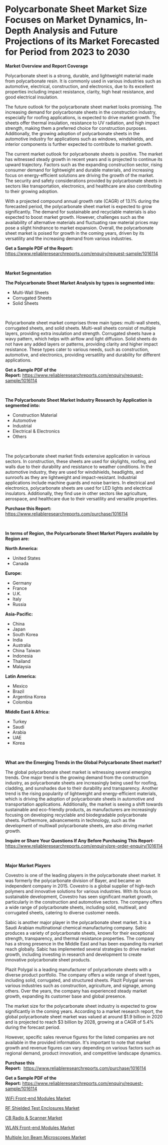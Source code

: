 <p><h1>Polycarbonate Sheet Market Size Focuses on Market Dynamics, In-Depth Analysis and Future Projections of its Market Forecasted for Period from 2023 to 2030</h1></p><p><strong>Market Overview and Report Coverage</strong></p>
<p><p>Polycarbonate sheet is a strong, durable, and lightweight material made from polycarbonate resin. It is commonly used in various industries such as automotive, electrical, construction, and electronics, due to its excellent properties including impact resistance, clarity, high heat resistance, and good electrical insulation.</p><p>The future outlook for the polycarbonate sheet market looks promising. The increasing demand for polycarbonate sheets in the construction industry, especially for roofing applications, is expected to drive market growth. The sheets offer thermal insulation, resistance to UV radiation, and high impact strength, making them a preferred choice for construction purposes. Additionally, the growing adoption of polycarbonate sheets in the automotive industry for applications such as windows, windshields, and interior components is further expected to contribute to market growth.</p><p>The current market outlook for polycarbonate sheets is positive. The market has witnessed steady growth in recent years and is projected to continue its upward trajectory. Factors such as the expanding construction sector, rising consumer demand for lightweight and durable materials, and increasing focus on energy-efficient solutions are driving the growth of the market. The security and safety considerations provided by polycarbonate sheets in sectors like transportation, electronics, and healthcare are also contributing to their growing adoption.</p><p>With a projected compound annual growth rate (CAGR) of 13.1% during the forecasted period, the polycarbonate sheet market is expected to grow significantly. The demand for sustainable and recyclable materials is also expected to boost market growth. However, challenges such as the availability of alternative materials and fluctuating raw material prices may pose a slight hindrance to market expansion. Overall, the polycarbonate sheet market is poised for growth in the coming years, driven by its versatility and the increasing demand from various industries.</p></p>
<p><strong>Get a Sample PDF of the Report:</strong> <a href="https://www.reliableresearchreports.com/enquiry/request-sample/1016114">https://www.reliableresearchreports.com/enquiry/request-sample/1016114</a></p>
<p>&nbsp;</p>
<p><strong>Market Segmentation</strong></p>
<p><strong>The Polycarbonate Sheet Market Analysis by types is segmented into:</strong></p>
<p><ul><li>Multi-Wall Sheets</li><li>Corrugated Sheets</li><li>Solid Sheets</li></ul></p>
<p>&nbsp;</p>
<p><p>Polycarbonate sheet market comprises three main types: multi-wall sheets, corrugated sheets, and solid sheets. Multi-wall sheets consist of multiple layers, providing extra insulation and strength. Corrugated sheets have a wavy pattern, which helps with airflow and light diffusion. Solid sheets do not have any added layers or patterns, providing clarity and higher impact resistance. These types cater to various needs, such as construction, automotive, and electronics, providing versatility and durability for different applications.</p></p>
<p><strong>Get a Sample PDF of the Report:</strong>&nbsp;<a href="https://www.reliableresearchreports.com/enquiry/request-sample/1016114">https://www.reliableresearchreports.com/enquiry/request-sample/1016114</a></p>
<p>&nbsp;</p>
<p><strong>The Polycarbonate Sheet Market Industry Research by Application is segmented into:</strong></p>
<p><ul><li>Construction Material</li><li>Automotive</li><li>Industrial</li><li>Electrical & Electronics</li><li>Others</li></ul></p>
<p>&nbsp;</p>
<p><p>The polycarbonate sheet market finds extensive application in various sectors. In construction, these sheets are used for skylights, roofing, and walls due to their durability and resistance to weather conditions. In the automotive industry, they are used for windshields, headlights, and sunroofs as they are lightweight and impact-resistant. Industrial applications include machine guards and noise barriers. In electrical and electronics, polycarbonate sheets are used for LED lights and electrical insulators. Additionally, they find use in other sectors like agriculture, aerospace, and healthcare due to their versatility and versatile properties.</p></p>
<p><strong>Purchase this Report:</strong>&nbsp; <a href="https://www.reliableresearchreports.com/purchase/1016114">https://www.reliableresearchreports.com/purchase/1016114</a></p>
<p>&nbsp;</p>
<p><strong>In terms of Region, the Polycarbonate Sheet Market Players available by Region are:</strong></p>
<p>
    <p> <strong> North America: </strong>
        <ul>
            <li>United States</li>
            <li>Canada</li>
        </ul>
        </p> 
    <p> <strong> Europe: </strong>
        <ul>
            <li>Germany</li>
            <li>France</li>
            <li>U.K.</li>
            <li>Italy</li>
            <li>Russia</li>
        </ul>
        </p> 
    <p> <strong> Asia-Pacific: </strong>
        <ul>
            <li>China</li>
            <li>Japan</li>
            <li>South Korea</li>
            <li>India</li>
            <li>Australia</li>
            <li>China Taiwan</li>
            <li>Indonesia</li>
            <li>Thailand</li>
            <li>Malaysia</li>
        </ul>
        </p> 
    <p> <strong> Latin America: </strong>
        <ul>
            <li>Mexico</li>
            <li>Brazil</li>
            <li>Argentina Korea</li>
            <li>Colombia</li>
        </ul>
        </p> 
    <p> <strong> Middle East & Africa: </strong>
        <ul>
            <li>Turkey</li>
            <li>Saudi</li>
            <li>Arabia</li>
            <li>UAE</li>
            <li>Korea</li>
        </ul>
    </p>
    </p>
<p>&nbsp;</p>
<p><strong>What are the Emerging Trends in the Global Polycarbonate Sheet market?</strong></p>
<p><p>The global polycarbonate sheet market is witnessing several emerging trends. One major trend is the growing demand from the construction industry, as polycarbonate sheets are increasingly being used for roofing, cladding, and sunshades due to their durability and transparency. Another trend is the rising popularity of lightweight and energy-efficient materials, which is driving the adoption of polycarbonate sheets in automotive and transportation applications. Additionally, the market is seeing a shift towards sustainable and eco-friendly products, as manufacturers are increasingly focusing on developing recyclable and biodegradable polycarbonate sheets. Furthermore, advancements in technology, such as the development of multiwall polycarbonate sheets, are also driving market growth.</p></p>
<p><strong>Inquire or Share Your Questions If Any Before Purchasing This Report</strong>- <a href="https://www.reliableresearchreports.com/enquiry/pre-order-enquiry/1016114">https://www.reliableresearchreports.com/enquiry/pre-order-enquiry/1016114</a></p>
<p>&nbsp;</p>
<p><strong>Major Market Players</strong></p>
<p><p>Covestro is one of the leading players in the polycarbonate sheet market. It was formerly the polycarbonate division of Bayer, and became an independent company in 2015. Covestro is a global supplier of high-tech polymers and innovative solutions for various industries. With its focus on sustainable development, Covestro has seen significant market growth, particularly in the construction and automotive sectors. The company offers a wide range of polycarbonate sheets, including solid, multiwall, and corrugated sheets, catering to diverse customer needs. </p><p>Sabic is another major player in the polycarbonate sheet market. It is a Saudi Arabian multinational chemical manufacturing company. Sabic produces a variety of polycarbonate sheets, known for their exceptional strength, transparency, and thermal resistance properties. The company has a strong presence in the Middle East and has been expanding its market reach globally. Sabic has implemented several strategies to drive market growth, including investing in research and development to create innovative polycarbonate sheet products.</p><p>Plazit Polygal is a leading manufacturer of polycarbonate sheets with a diverse product portfolio. The company offers a wide range of sheet types, including solid, corrugated, and structured sheets. Plazit Polygal serves various industries such as construction, agriculture, and signage, among others. Over the years, the company has experienced steady market growth, expanding its customer base and global presence.</p><p>The market size for the polycarbonate sheet industry is expected to grow significantly in the coming years. According to a market research report, the global polycarbonate sheet market was valued at around $1.9 billion in 2020 and is projected to reach $3 billion by 2028, growing at a CAGR of 5.4% during the forecast period.</p><p>However, specific sales revenue figures for the listed companies are not available in the provided information. It's important to note that market growth and revenue figures can vary depending on various factors such as regional demand, product innovation, and competitive landscape dynamics.</p></p>
<p><strong>Purchase this Report:</strong>&nbsp;&nbsp;<a href="https://www.reliableresearchreports.com/purchase/1016114">https://www.reliableresearchreports.com/purchase/1016114</a></p>
<p></p>
<p><strong>Get a Sample PDF of the Report:</strong>&nbsp;<a href="https://www.reliableresearchreports.com/enquiry/request-sample/1016114">https://www.reliableresearchreports.com/enquiry/request-sample/1016114</a></p>
<p><p><a href="https://medium.com/@drakecorwin2023/wifi-front-end-modules-market-furnishes-information-on-market-share-market-trends-and-market-211c578f9c16">WiFi Front-end Modules Market</a></p><p><a href="https://medium.com/@ivaschinner/rf-shielded-test-enclosures-market-focuses-on-market-share-size-and-projected-forecast-till-2030-6013d1bae143">RF Shielded Test Enclosures Market</a></p><p><a href="https://medium.com/@gussiehauck/cb-radio-amp-scanner-market-analysis-its-cagr-market-segmentation-and-global-industry-overview-69e4f9af7869">CB Radio & Scanner Market</a></p><p><a href="https://medium.com/@dariodooley/wlan-front-end-modules-market-insight-market-trends-growth-forecasted-from-2023-to-2030-193717105ecb">WLAN Front-end Modules Market</a></p><p><a href="https://medium.com/@besaagolli28/multiple-ion-beam-microscopes-market-trends-forecast-and-competitive-analysis-to-2030-3bc199825fa4">Multiple Ion Beam Microscopes Market</a></p></p>